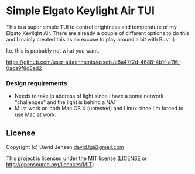 # Simple Elgato Keylight Air TUI

This is a super simple TUI to control brightness and temperature of my Elgato Keylight Air.
There are already a couple of different options to do this and I mainly created this as
an excuse to play around a bit with Rust :)

I.e. this is probably not what you want.



https://github.com/user-attachments/assets/e8a47f2d-4688-4b1f-a116-0aca9f8d8ed2




### Design requirements

 * Needs to take ip address of light since I have a some network "challenges" and the light is behind a NAT
 * Must work on both Mac OS X (untested) and Linux since I'm forced to use Mac at work.

## License

Copyright (c) David Jensen <david.lgj@gmail.com>

This project is licensed under the MIT license ([LICENSE] or <http://opensource.org/licenses/MIT>)

[LICENSE]: ./LICENSE
